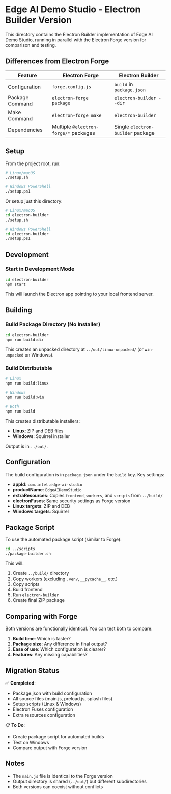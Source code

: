 # Edge AI Demo Studio - Electron Builder Version

This directory contains the Electron Builder implementation of Edge AI Demo Studio, running in parallel with the Electron Forge version for comparison and testing.

## Differences from Electron Forge

| Feature | Electron Forge | Electron Builder |
|---------|---------------|------------------|
| Configuration | `forge.config.js` | `build` in `package.json` |
| Package Command | `electron-forge package` | `electron-builder --dir` |
| Make Command | `electron-forge make` | `electron-builder` |
| Dependencies | Multiple `@electron-forge/*` packages | Single `electron-builder` package |

## Setup

From the project root, run:

```bash
# Linux/macOS
./setup.sh

# Windows PowerShell
./setup.ps1
```

Or setup just this directory:

```bash
# Linux/macOS
cd electron-builder
./setup.sh

# Windows PowerShell
cd electron-builder
./setup.ps1
```

## Development

### Start in Development Mode

```bash
cd electron-builder
npm start
```

This will launch the Electron app pointing to your local frontend server.

## Building

### Build Package Directory (No Installer)

```bash
cd electron-builder
npm run build:dir
```

This creates an unpacked directory at `../out/linux-unpacked/` (or `win-unpacked` on Windows).

### Build Distributable

```bash
# Linux
npm run build:linux

# Windows
npm run build:win

# Both
npm run build
```

This creates distributable installers:
- **Linux**: ZIP and DEB files
- **Windows**: Squirrel installer

Output is in `../out/`.

## Configuration

The build configuration is in `package.json` under the `build` key. Key settings:

- **appId**: `com.intel.edge-ai-studio`
- **productName**: `EdgeAIDemoStudio`
- **extraResources**: Copies `frontend`, `workers`, and `scripts` from `../build/`
- **electronFuses**: Same security settings as Forge version
- **Linux targets**: ZIP and DEB
- **Windows targets**: Squirrel

## Package Script

To use the automated package script (similar to Forge):

```bash
cd ../scripts
./package-builder.sh
```

This will:
1. Create `../build/` directory
2. Copy workers (excluding `.venv`, `__pycache__`, etc.)
3. Copy scripts
4. Build frontend
5. Run `electron-builder`
6. Create final ZIP package

## Comparing with Forge

Both versions are functionally identical. You can test both to compare:

1. **Build time**: Which is faster?
2. **Package size**: Any difference in final output?
3. **Ease of use**: Which configuration is clearer?
4. **Features**: Any missing capabilities?

## Migration Status

✅ **Completed**:
- Package.json with build configuration
- All source files (main.js, preload.js, splash files)
- Setup scripts (Linux & Windows)
- Electron Fuses configuration
- Extra resources configuration

📋 **To Do**:
- Create package script for automated builds
- Test on Windows
- Compare output with Forge version

## Notes

- The `main.js` file is identical to the Forge version
- Output directory is shared (`../out/`) but different subdirectories
- Both versions can coexist without conflicts
